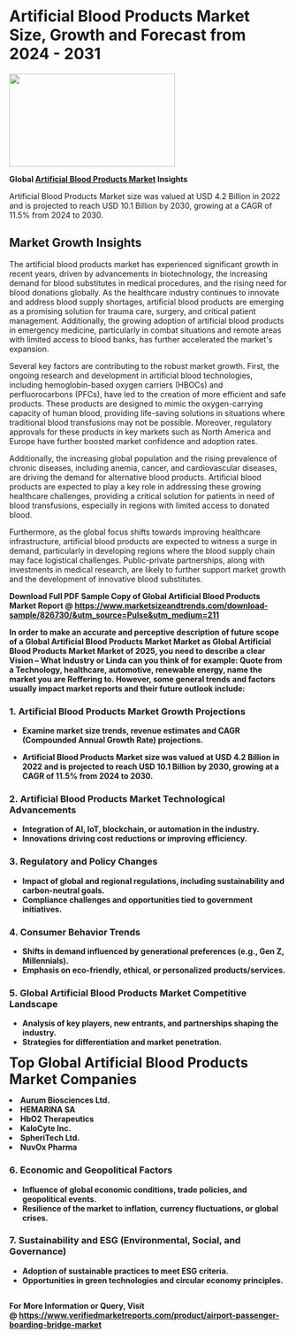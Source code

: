 <H1>Artificial Blood Products Market Size, Growth and Forecast from 2024 - 2031</H1><img class="aligncenter size-medium wp-image-584254" src="https://thirdeyenews.in/wp-content/uploads/2024/09/Global-Market-Research-300x168.jpeg" alt="" width="300" height="168" /><p><strong>Global&nbsp;<a href="https://www.marketsizeandtrends.com/download-sample/826730/&amp;utm_source=Pulse&amp;utm_medium=211">Artificial Blood Products Market</a> Insights</strong></p><p>Artificial Blood Products Market size was valued at USD 4.2 Billion in 2022 and is projected to reach USD 10.1 Billion by 2030, growing at a CAGR of 11.5% from 2024 to 2030.</p><p><h2>Market Growth Insights</h2> <p>The artificial blood products market has experienced significant growth in recent years, driven by advancements in biotechnology, the increasing demand for blood substitutes in medical procedures, and the rising need for blood donations globally. As the healthcare industry continues to innovate and address blood supply shortages, artificial blood products are emerging as a promising solution for trauma care, surgery, and critical patient management. Additionally, the growing adoption of artificial blood products in emergency medicine, particularly in combat situations and remote areas with limited access to blood banks, has further accelerated the market's expansion.</p> <p><strong></strong></p> <p>Several key factors are contributing to the robust market growth. First, the ongoing research and development in artificial blood technologies, including hemoglobin-based oxygen carriers (HBOCs) and perfluorocarbons (PFCs), have led to the creation of more efficient and safe products. These products are designed to mimic the oxygen-carrying capacity of human blood, providing life-saving solutions in situations where traditional blood transfusions may not be possible. Moreover, regulatory approvals for these products in key markets such as North America and Europe have further boosted market confidence and adoption rates.</p> <p>Additionally, the increasing global population and the rising prevalence of chronic diseases, including anemia, cancer, and cardiovascular diseases, are driving the demand for alternative blood products. Artificial blood products are expected to play a key role in addressing these growing healthcare challenges, providing a critical solution for patients in need of blood transfusions, especially in regions with limited access to donated blood.</p> <p>Furthermore, as the global focus shifts towards improving healthcare infrastructure, artificial blood products are expected to witness a surge in demand, particularly in developing regions where the blood supply chain may face logistical challenges. Public-private partnerships, along with investments in medical research, are likely to further support market growth and the development of innovative blood substitutes.</p> <p><strong></p><p><span class=""><strong>Download Full PDF Sample Copy of Global Artificial Blood Products Market Report</strong> @ <a href="https://www.marketsizeandtrends.com/download-sample/826730/&amp;utm_source=Pulse&amp;utm_medium=211" target="_blank">https://www.marketsizeandtrends.com/download-sample/826730/&amp;utm_source=Pulse&amp;utm_medium=211</a></span></p><p>In order to make an accurate and perceptive description of future scope of a Global&nbsp;Artificial Blood Products Market Market as Global&nbsp;Artificial Blood Products Market Market of 2025, you need to describe a clear Vision &ndash; What Industry or Linda can you think of for example: Quote from a Technology, healthcare, automotive, renewable energy, name the market you are Reffering to. However, some general trends and factors usually impact market reports and their future outlook include:</p><h3>1.&nbsp;<strong>Artificial Blood Products Market Growth Projections</strong></h3><ul><li>Examine market size trends, revenue estimates and CAGR (Compounded Annual Growth Rate) projections.</li><li><p>Artificial Blood Products Market size was valued at USD 4.2 Billion in 2022 and is projected to reach USD 10.1 Billion by 2030, growing at a CAGR of 11.5% from 2024 to 2030.</p></li></ul><h3>2.&nbsp;<strong>Artificial Blood Products Market Technological Advancements</strong></h3><ul><li>Integration of AI, IoT, blockchain, or automation in the industry.</li><li>Innovations driving cost reductions or improving efficiency.</li></ul><h3>3.&nbsp;<strong>Regulatory and Policy Changes</strong></h3><ul><li>Impact of global and regional regulations, including sustainability and carbon-neutral goals.</li><li>Compliance challenges and opportunities tied to government initiatives.</li></ul><h3>4.&nbsp;<strong>Consumer Behavior Trends</strong></h3><ul><li>Shifts in demand influenced by generational preferences (e.g., Gen Z, Millennials).</li><li>Emphasis on eco-friendly, ethical, or personalized products/services.</li></ul><h3>5.&nbsp;<strong>Global Artificial Blood Products Market Competitive Landscape</strong></h3><ul><li>Analysis of key players, new entrants, and partnerships shaping the industry.</li><li>Strategies for differentiation and market penetration.</li></ul><p data-pm-slice="1 1 []"><span style="color: inherit; font-family: inherit; font-size: 25px;">Top Global Artificial Blood Products Market Companies</span></p><div class="" data-test-id=""><p><li>Aurum Biosciences Ltd.</li><li> HEMARINA SA</li><li> HbO2 Therapeutics</li><li> KaloCyte Inc.</li><li> SpheriTech Ltd.</li><li> NuvOx Pharma</li></p></div><h3>6.&nbsp;<strong>Economic and Geopolitical Factors</strong></h3><ul><li>Influence of global economic conditions, trade policies, and geopolitical events.</li><li>Resilience of the market to inflation, currency fluctuations, or global crises.</li></ul><h3>7.&nbsp;<strong>Sustainability and ESG (Environmental, Social, and Governance)</strong></h3><ul><li>Adoption of sustainable practices to meet ESG criteria.</li><li>Opportunities in green technologies and circular economy principles.</li></ul><h2><strong style="font-size: 14px;">For More Information or Query, Visit @&nbsp;</strong><a style="background-color: #ffffff; font-size: 14px;" href="https://www.marketsizeandtrends.com/report/artificial-blood-products-market/" target="_blank">https://www.verifiedmarketreports.com/product/airport-passenger-boarding-bridge-market</a></h2>
